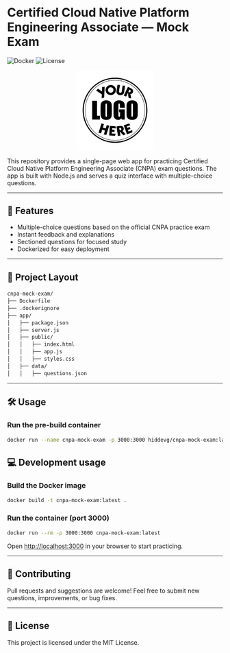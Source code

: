 # Certified Cloud Native Platform Engineering Associate — Mock Exam

![Docker](https://img.shields.io/badge/docker-ready-blue)
![License](https://img.shields.io/badge/license-MIT-green)

<p align="center" width="100%">
    <img width="35%" src="./app/public/your-logo-here.jpeg">
</p>

This repository provides a single-page web app for practicing Certified Cloud Native Platform Engineering Associate (CNPA) exam questions. The app is built with Node.js and serves a quiz interface with multiple-choice questions.

---

## 🚀 Features

- Multiple-choice questions based on the official CNPA practice exam
- Instant feedback and explanations
- Sectioned questions for focused study
- Dockerized for easy deployment

---

## 📁 Project Layout

```bash
cnpa-mock-exam/
├── Dockerfile
├── .dockerignore
├── app/
│   ├── package.json
│   ├── server.js
│   ├── public/
│   │   ├── index.html
│   │   ├── app.js
│   │   ├── styles.css
│   ├── data/
│   │   ├── questions.json
```

---

## 🛠️ Usage

### Run the pre-build container

```sh
docker run --name cnpa-mock-exam -p 3000:3000 hiddevg/cnpa-mock-exam:latest
```

## 💻 Development usage

### Build the Docker image

```sh
docker build -t cnpa-mock-exam:latest .
```

### Run the container (port 3000)

```sh
docker run --rm -p 3000:3000 cnpa-mock-exam:latest
```

Open [http://localhost:3000](http://localhost:3000) in your browser to start practicing.

---

## 📝 Contributing

Pull requests and suggestions are welcome! Feel free to submit new questions, improvements, or bug fixes.

---

## 📄 License

This project is licensed under the MIT License.
